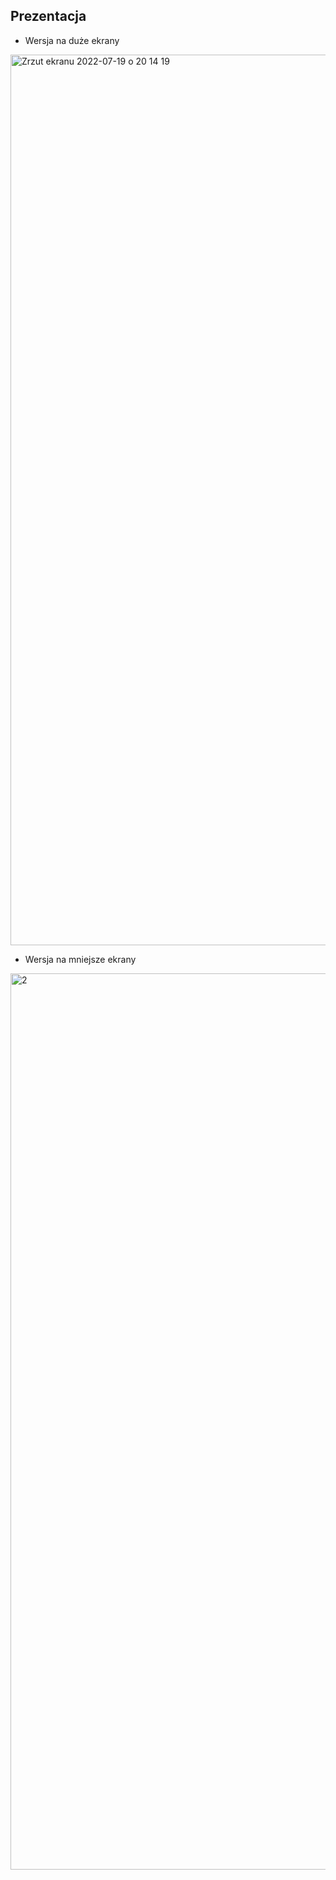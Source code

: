 ## Prezentacja

* Wersja na duże ekrany
<img width="1425" alt="Zrzut ekranu 2022-07-19 o 20 14 19" src="https://user-images.githubusercontent.com/67802673/179822641-1d80c731-8feb-4b31-a104-10fbdeafb349.png">

* Wersja na mniejsze ekrany
<img width="1434" alt="2" src="https://user-images.githubusercontent.com/67802673/179825950-cc40bed9-1001-4ac6-b470-b9d55b720b3f.png">
